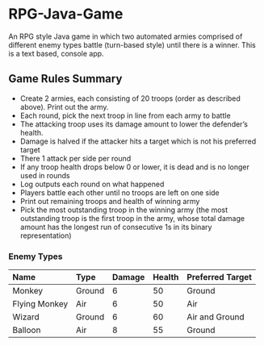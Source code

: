 # RPG-Java-Game
An RPG style Java game in which two automated armies comprised of different enemy types battle (turn-based style) until there is a winner. This is a text based, console app.

## Game Rules Summary

- Create 2 armies, each consisting of 20 troops (order as described above). Print out the army.
- Each round, pick the next troop in line from each army to battle
- The attacking troop uses its damage amount to lower the defender’s health.
- Damage is halved if the attacker hits a target which is not his preferred target
- There 1 attack per side per round
- If any troop health drops below 0 or lower, it is dead and is no longer used in rounds
- Log outputs each round on what happened
- Players battle each other until no troops are left on one side
- Print out remaining troops and health of winning army 
- Pick the most outstanding troop in the winning army (the most outstanding troop is the first troop in the army, whose total damage amount has the longest run of consecutive 1s in its binary representation)

### Enemy Types
| Name | Type | Damage | Health | Preferred Target |
| :------------- | :------------- | :------------- | :------------- | :------------- |
| Monkey | Ground | 6 | 50 | Ground |
| Flying Monkey | Air | 6 | 50 | Air |
| Wizard | Ground | 6 | 60 | Air and Ground |
| Balloon | Air | 8 | 55 | Ground |
